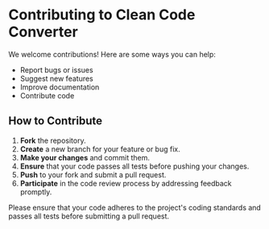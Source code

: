 # Contributing to Clean Code Converter

We welcome contributions! Here are some ways you can help:

- Report bugs or issues
- Suggest new features
- Improve documentation
- Contribute code

## How to Contribute
1. **Fork** the repository.
2. **Create** a new branch for your feature or bug fix.
3. **Make your changes** and commit them.
4. **Ensure** that your code passes all tests before pushing your changes.
5. **Push** to your fork and submit a pull request.
6. **Participate** in the code review process by addressing feedback promptly.

Please ensure that your code adheres to the project's coding standards and passes all tests before submitting a pull request.